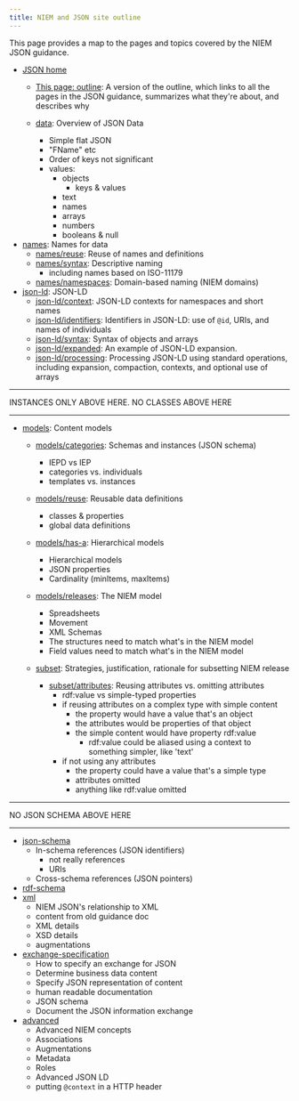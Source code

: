 ```yaml
---
title: NIEM and JSON site outline
---
```


This page provides a map to the pages and topics covered by the NIEM JSON
guidance.

- [JSON home](..)
    - [This page: outline](.): A version of the outline, which links to all
      the pages in the JSON guidance, summarizes what they're about, and describes why

    - [data](../data): Overview of JSON Data
        - Simple flat JSON
        - "FName" etc
        - Order of keys not significant
        - values:
            - objects
                - keys & values
            - text
            - names
            - arrays
            - numbers
            - booleans & null
- [names](../names): Names for data
    - [names/reuse](../names/reuse): Reuse of names and definitions
    - [names/syntax](../names/syntax): Descriptive naming
        - including names based on ISO-11179 
    - [names/namespaces](../names/namespaces): Domain-based naming (NIEM domains)
- [json-ld](../json-ld): JSON-LD
    - [json-ld/context](../json-ld/context): JSON-LD contexts for namespaces and short names
    - [json-ld/identifiers](../json-ld/identifiers): Identifiers in JSON-LD: use of `@id`, URIs, and names of individuals
    - [json-ld/syntax](../json-ld/syntax): Syntax of objects and arrays
    - [json-ld/expanded](../json-ld/expanded): An example of JSON-LD expansion.
    - [json-ld/processing](../json-ld/processing): Processing JSON-LD using
      standard operations, including expansion, compaction, contexts, and
      optional use of arrays
                    
<hr/>

INSTANCES ONLY ABOVE HERE. NO CLASSES ABOVE HERE

<hr/>

- [models](../models): Content models
    - [models/categories](../models/categories): Schemas and instances (JSON schema)
        - IEPD vs IEP
        - categories vs. individuals
        - templates vs. instances
    - [models/reuse](../models/reuse): Reusable data definitions
        - classes & properties
        - global data definitions
    - [models/has-a](../models/has-a): Hierarchical models
        - Hierarchical models 
        - JSON properties
        - Cardinality (minItems, maxItems)
    - [models/releases](./models/releases): The NIEM model
        - Spreadsheets
        - Movement
        - XML Schemas
        - The structures need to match what's in the NIEM model
        - Field values need to match what's in the NIEM model

    - [subset](../subset): Strategies, justification, rationale for subsetting NIEM release

        - [subset/attributes](../subset/attributes): Reusing attributes vs. omitting attributes
            - rdf:value vs simple-typed properties
            - if reusing attributes on a complex type with simple content
                - the property would have a value that's an object
                - the attributes would be properties of that object
                - the simple content would have property rdf:value
                    - rdf:value could be aliased using a context to something simpler, like 'text'
            - if not using any attributes
                - the property could have a value that's a simple type
                - attributes omitted
                - anything like rdf:value omitted

<hr/>

NO JSON SCHEMA ABOVE HERE

<hr/>

- [json-schema](../json-schema)
    - In-schema references (JSON identifiers)
        - not really references
        - URIs
    - Cross-schema references (JSON pointers)
- [rdf-schema](../rdf-schema)
- [xml](../xml)
    - NIEM JSON's relationship to XML
    - content from old guidance doc
    - XML details
    - XSD details
    - augmentations
- [exchange-specification](../exchange-specification)
    - How to specify an exchange for JSON
    - Determine business data content
    - Specify JSON representation of content
    - human readable documentation
    - JSON schema
    - Document the JSON information exchange
- [advanced](../advanced)
    - Advanced NIEM concepts
    - Associations
    - Augmentations
    - Metadata
    - Roles
    - Advanced JSON LD
    - putting `@context` in a HTTP header
